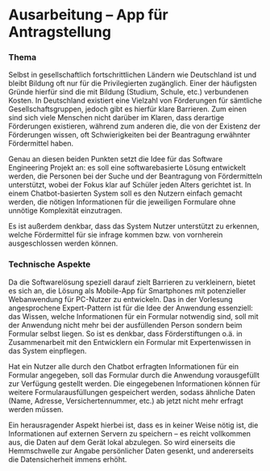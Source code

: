 # Ausarbeitung – App für Antragstellung

### Thema

Selbst in gesellschaftlich fortschrittlichen Ländern wie Deutschland ist und bleibt Bildung oft nur für die Privilegierten zugänglich. Einer der häufigsten Gründe hierfür sind die mit Bildung  (Studium, Schule, etc.) verbundenen Kosten. In Deutschland existiert eine Vielzahl von Förderungen für sämtliche Gesellschaftsgruppen, jedoch gibt es hierfür klare Barrieren. Zum einen sind sich viele Menschen nicht darüber im Klaren, dass derartige Förderungen existieren, während zum anderen die, die von der Existenz der Förderungen wissen, oft Schwierigkeiten bei der Beantragung erwähnter Fördermittel haben. 

Genau an diesen beiden Punkten setzt die Idee für das Software Engineering Projekt an: es soll eine softwarebasierte Lösung entwickelt werden, die Personen bei der Suche und der Beantragung von Fördermitteln unterstützt, wobei der Fokus klar auf Schüler jeden Alters gerichtet ist. In einem Chatbot-basierten System soll es den Nutzern einfach gemacht werden, die nötigen Informationen für die jeweiligen Formulare ohne unnötige Komplexität einzutragen. 

Es ist außerdem denkbar, dass das System Nutzer unterstützt zu erkennen, welche Fördermittel für sie infrage kommen bzw. von vornherein ausgeschlossen werden können.  

### Technische Aspekte

Da die Softwarelösung speziell darauf zielt Barrieren zu verkleinern, bietet es sich an, die Lösung als Mobile-App für Smartphones mit potenzieller Webanwendung für PC-Nutzer zu entwickeln. Das in der Vorlesung angesprochene Expert-Pattern ist für die Idee der Anwendung essenziell: das Wissen, welche Informationen für ein Formular notwendig sind, soll mit der Anwendung nicht mehr bei der ausfüllenden Person sondern beim Formular selbst liegen. So ist es denkbar, dass Förderstiftungen o.ä. in Zusammenarbeit mit den Entwicklern ein Formular mit Expertenwissen in das System einpflegen. 

Hat ein Nutzer alle durch den Chatbot erfragten Informationen für ein Formular angegeben, soll das Formular durch die Anwendung vorausgefüllt zur Verfügung gestellt werden. Die eingegebenen Informationen können für weitere Formularausfüllungen gespeichert werden, sodass ähnliche Daten (Name, Adresse, Versichertennummer, etc.) ab jetzt nicht mehr erfragt werden müssen. 

Ein herausragender Aspekt hierbei ist, dass es in keiner Weise nötig ist, die Informationen auf externen Servern zu speichern – es reicht vollkommen aus, die Daten auf dem Gerät lokal abzulegen. So wird einerseits die Hemmschwelle zur Angabe persönlicher  Daten gesenkt, und andererseits die Datensicherheit immens erhöht.
